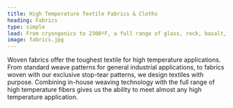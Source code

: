 ```yaml
---
title: High Temperature Textile Fabrics & Cloths
heading: Fabrics
type: simple
lead: From cryongenics to 2300ºF, a full range of glass, rock, basalt, midsil and silica fabrics
image: fabrics.jpg
---
```

Woven fabrics offer the toughest textile for high temperature applications. From standard weave patterns for general industrial applications, to fabrics woven with our exclusive stop-tear patterns, we design textiles with purpose. Combining in-house weaving technology with the full range of high temperature fibers gives us the ability to meet almost any high temperature application.
